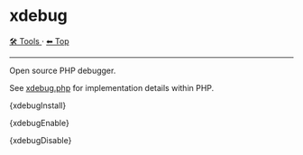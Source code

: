 # xdebug

<!-- TEMPLATE toolHeader 2 -->
[🛠️ Tools ](./index.md) &middot; [⬅ Top ](../index.md)
<hr />

Open source PHP debugger.

See [xdebug.php](https://github.com/zesk/zesk/blob/master/xdebug.php) for implementation details within PHP.

{xdebugInstall}

{xdebugEnable}

{xdebugDisable}
